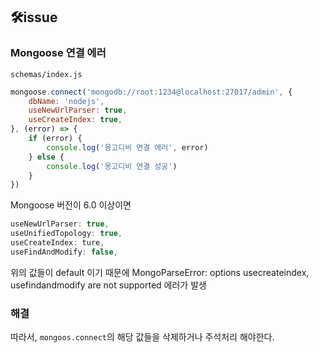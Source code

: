 ## 🛠issue

### Mongoose 연결 에러

`schemas/index.js`

```js
mongoose.connect('mongodb://root:1234@localhost:27017/admin', {
    dbName: 'nodejs',
    useNewUrlParser: true,
    useCreateIndex: true,
}, (error) => {
    if (error) {
        console.log('몽고디비 연결 에러', error)
    } else {
        console.log('몽고디비 연결 성공')
    }
})
```

Mongoose 버전이 6.0 이상이면

```js
useNewUrlParser: true,
useUnifiedTopology: true,
useCreateIndex: ture,
useFindAndModify: false,
```
위의 값들이 default 이기 때문에 MongoParseError: options usecreateindex, usefindandmodify are not supported 에러가 발생

### 해결
따라서, `mongoos.connect`의 해당 값들을 삭제하거나 주석처리 해야한다.
